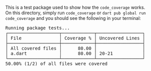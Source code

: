 This is a test package used to show how the `code_coverage` works.<br>
On this directory, simply run `code_coverage` or `dart pub global run code_coverage` and you should see the following in your terminal:
<pre>
Running package tests...
┌───────────────────┬────────────┬─────────────────┐
│ File              │ Coverage % │ Uncovered Lines │
├───────────────────┼────────────┼─────────────────┤
│ All covered files │      80.00 │                 │
│ a.dart            │      80.00 │ 20-21           │
└───────────────────┴────────────┴─────────────────┘
50.00% (1/2) of all files were covered
</pre>